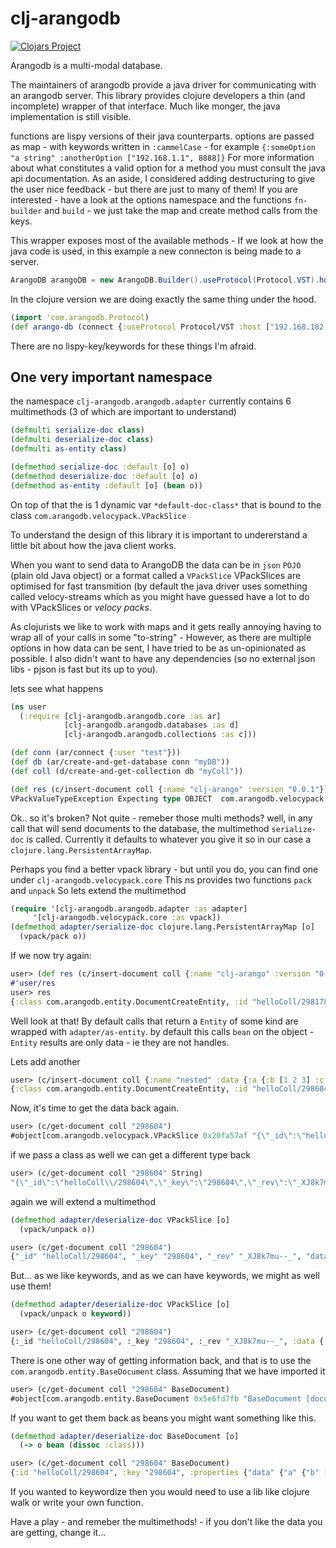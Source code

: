 # clj-arangodb

[![Clojars Project](https://img.shields.io/clojars/v/beoliver/clj-arangodb.svg)](https://clojars.org/beoliver/clj-arangodb)

Arangodb is a multi-modal database.

The maintainers of arangodb provide a java driver for communicating with an arangodb server.
This library provides clojure developers a thin (and incomplete) wrapper of that interface.
Much like monger, the java implementation is still visible.

functions are lispy versions of their java counterparts.
options are passed as map - with keywords written in `:cammelCase` - for example `{:someOption "a string" :anotherOption ["192.168.1.1", 8888]}`
For more information about what constitutes a valid option for a method you must consult the java api documentation.
As an aside, I considered adding destructuring to give the user nice feedback - but there are just to many of them! If you are interested -
have a look at the options namespace and the functions `fn-builder` and `build` - we just take the map and create method calls from the keys.

This wrapper exposes most of the available methods -
If we look at how the java code is used, in this example a new connecton is being made to a server.
```java
ArangoDB arangoDB = new ArangoDB.Builder().useProtocol(Protocol.VST).host("192.168.182.50", 8888).build();
```
In the clojure version we are doing exactly the same thing under the hood.
```clojure
(import 'com.arangodb.Protocol)
(def arango-db (connect {:useProtocol Protocol/VST :host ["192.168.182.50" 8888]}))
```
There are no lispy-key/keywords for these things I'm afraid.

## One very important namespace
the namespace `clj-arangodb.arangodb.adapter` currently contains 6 multimethods (3 of which are important to understand)
```clojure
(defmulti serialize-doc class)
(defmulti deserialize-doc class)
(defmulti as-entity class)

(defmethod serialize-doc :default [o] o)
(defmethod deserialize-doc :default [o] o)
(defmethod as-entity :default [o] (bean o))
```
On top of that the is 1 dynamic var `*default-doc-class*` that is bound to the class `com.arangodb.velocypack.VPackSlice`

To understand the design of this library it is important to undererstand a little bit about how the java client works.

When you want to send data to ArangoDB the data can be in `json` `POJO` (plain old Java object) or a format called a `VPackSlice`
VPackSlices are optimised for fast transmition (by default the java driver uses something called velocy-streams which as you might
have guessed have a lot to do with VPackSlices or *velocy packs*.

As clojurists we like to work with maps and it gets really annoying having to wrap all of your calls in some "to-string" -
However, as there are multiple options in how data can be sent, I have tried to be as un-opinionated as possible.
I also didn't want to have any dependencies (so no external json libs - pjson is fast but its up to you).

lets see what happens
```clojure
(ns user
  (:require [clj-arangodb.arangodb.core :as ar]
            [clj-arangodb.arangodb.databases :as d]
            [clj-arangodb.arangodb.collections :as c]))

(def conn (ar/connect {:user "test"}))
(def db (ar/create-and-get-database conn "myDB"))
(def coll (d/create-and-get-collection db "myColl"))

(def res (c/insert-document coll {:name "clj-arango" :version "0.0.1"}))
VPackValueTypeException Expecting type OBJECT  com.arangodb.velocypack.VPackSlice.objectIterator (VPackSlice.java:772)
```
Ok.. so it's broken? Not quite - remeber those multi methods? well, in any call that will send documents
to the database, the multimethod `serialize-doc` is called. Currently it defaults to whatever you give it
so in our case a `clojure.lang.PersistentArrayMap`.

Perhaps you find a better vpack library - but until you do, you can find one under `clj-arangodb.velocypack.core`
This ns provides two functions `pack` and `unpack`
So lets extend the multimethod
```clojure
(require '[clj-arangodb.arangodb.adapter :as adapter]
	 '[clj-arangodb.velocypack.core :as vpack])
(defmethod adapter/serialize-doc clojure.lang.PersistentArrayMap [o]
  (vpack/pack o))
```
If we now try again:
```clojure
user> (def res (c/insert-document coll {:name "clj-arango" :version "0.0.1"}))
#'user/res
user> res
{:class com.arangodb.entity.DocumentCreateEntity, :id "helloColl/298178", :key "298178", :new nil, :old nil, :rev "_XJ8g7Yi--_"}
```
Well look at that! By default calls that return a `Entity` of some kind are wrapped with `adapter/as-entity`. by default this
calls `bean` on the object - `Entity` results are only data - ie they are not handles.

Lets add another
```clojure
user> (c/insert-document coll {:name "nested" :data {:a {:b [1 2 3] :c true}}})
{:class com.arangodb.entity.DocumentCreateEntity, :id "helloColl/298604", :key "298604", :new nil, :old nil, :rev "_XJ8k7mu--_"}
```
Now, it's time to get the data back again.
```clojure
user> (c/get-document coll "298604")
#object[com.arangodb.velocypack.VPackSlice 0x20fa57af "{\"_id\":\"helloColl\\/298604\",\"_key\":\"298604\",\"_rev\":\"_XJ8k7mu--_\",\"data\":{\"a\":{\"b\":[1,2,3],\"c\":true}},\"name\":\"nested\"}"]
```
if we pass a class as well we can get a different type back
```clojure
user> (c/get-document coll "298604" String)
"{\"_id\":\"helloColl\\/298604\",\"_key\":\"298604\",\"_rev\":\"_XJ8k7mu--_\",\"data\":{\"a\":{\"b\":[1,2,3],\"c\":true}},\"name\":\"nested\"}"
```
again we will extend a multimethod
```clojure
(defmethod adapter/deserialize-doc VPackSlice [o]
  (vpack/unpack o))

user> (c/get-document coll "298604")
{"_id" "helloColl/298604", "_key" "298604", "_rev" "_XJ8k7mu--_", "data" {"a" {"b" [1 2 3], "c" true}}, "name" "nested"}
```

But... as we like keywords, and as we can have keywords, we might as well use them!
```clojure
(defmethod adapter/deserialize-doc VPackSlice [o]
  (vpack/unpack o keyword))

user> (c/get-document coll "298604")
{:_id "helloColl/298604", :_key "298604", :_rev "_XJ8k7mu--_", :data {:a {:b [1 2 3], :c true}}, :name "nested"}
```
There is one other way of getting information back, and that is to use the `com.arangodb.entity.BaseDocument` class.
Assuming that we have imported it
```clojure
user> (c/get-document coll "298604" BaseDocument)
#object[com.arangodb.entity.BaseDocument 0x5e6fd7fb "BaseDocument [documentRevision=_XJ8k7mu--_, documentHandle=helloColl/298604, documentKey=298604, properties={data={a={b=[1, 2, 3], c=true}}, name=nested}]"]
```
If you want to get them back as beans you might want something like this.
```clojure
(defmethod adapter/deserialize-doc BaseDocument [o]
  (-> o bean (dissoc :class)))

user> (c/get-document coll "298604" BaseDocument)
{:id "helloColl/298604", :key "298604", :properties {"data" {"a" {"b" [1 2 3], "c" true}}, "name" "nested"}, :revision "_XJ8k7mu--_"}
```
If you wanted to keywordize then you would need to use a lib like clojure walk or write your own function.

Have a play - and remeber the multimethods! - if you don't like the data you are getting, change it...